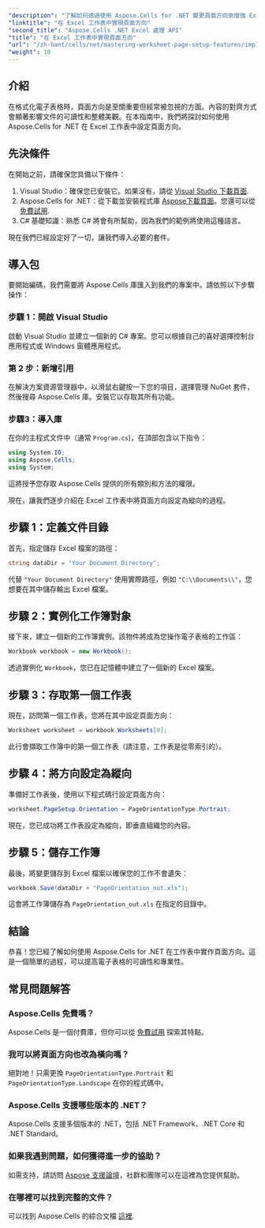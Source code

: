 ```yaml
---
"description": "了解如何透過使用 Aspose.Cells for .NET 變更頁面方向來增強 Excel 電子表格的可讀性和簡報效果。本逐步指南將引導您完成整個過程，並提供清晰的範例。"
"linktitle": "在 Excel 工作表中實現頁面方向"
"second_title": "Aspose.Cells .NET Excel 處理 API"
"title": "在 Excel 工作表中實現頁面方向"
"url": "/zh-hant/cells/net/mastering-worksheet-page-setup-features/implement-page-orientation-in-excel-worksheet/"
"weight": 18
---
```


## 介紹

在格式化電子表格時，頁面方向是至關重要但經常被忽視的方面。內容的對齊方式會顯著影響文件的可讀性和整體美觀。在本指南中，我們將探討如何使用 Aspose.Cells for .NET 在 Excel 工作表中設定頁面方向。

## 先決條件

在開始之前，請確保您具備以下條件：

1. Visual Studio：確保您已安裝它。如果沒有，請從 [Visual Studio 下載頁面](https://visualstudio。microsoft.com/vs/).
2. Aspose.Cells for .NET：從下載並安裝程式庫 [Aspose下載頁面](https://releases.aspose.com/cells/net/)。您還可以從 [免費試用](https://releases。aspose.com/).
3. C# 基礎知識：熟悉 C# 將會有所幫助，因為我們的範例將使用這種語言。

現在我們已經設定好了一切，讓我們導入必要的套件。

## 導入包

要開始編碼，我們需要將 Aspose.Cells 庫匯入到我們的專案中。請依照以下步驟操作：

### 步驟 1：開啟 Visual Studio

啟動 Visual Studio 並建立一個新的 C# 專案。您可以根據自己的喜好選擇控制台應用程式或 Windows 窗體應用程式。

### 第 2 步：新增引用

在解決方案資源管理器中，以滑鼠右鍵按一下您的項目，選擇管理 NuGet 套件，然後搜尋 Aspose.Cells 庫。安裝它以存取其所有功能。

### 步驟3：導入庫

在你的主程式文件中（通常 `Program.cs`)，在頂部包含以下指令：

```csharp
using System.IO;
using Aspose.Cells;
using System;
```

這將授予您存取 Aspose.Cells 提供的所有類別和方法的權限。

現在，讓我們逐步介紹在 Excel 工作表中將頁面方向設定為縱向的過程。

## 步驟 1：定義文件目錄

首先，指定儲存 Excel 檔案的路徑：

```csharp
string dataDir = "Your Document Directory";
```

代替 `"Your Document Directory"` 使用實際路徑，例如 `"C:\\Documents\\"`，您想要在其中儲存輸出 Excel 檔案。

## 步驟 2：實例化工作簿對象

接下來，建立一個新的工作簿實例。該物件將成為您操作電子表格的工作區：

```csharp
Workbook workbook = new Workbook();
```

透過實例化 `Workbook`，您已在記憶體中建立了一個新的 Excel 檔案。

## 步驟 3：存取第一個工作表

現在，訪問第一個工作表，您將在其中設定頁面方向：

```csharp
Worksheet worksheet = workbook.Worksheets[0];
```

此行會擷取工作簿中的第一個工作表（請注意，工作表是從零索引的）。

## 步驟 4：將方向設定為縱向

準備好工作表後，使用以下程式碼行設定頁面方向：

```csharp
worksheet.PageSetup.Orientation = PageOrientationType.Portrait;
```

現在，您已成功將工作表設定為縱向，即垂直組織您的內容。

## 步驟 5：儲存工作簿

最後，將變更儲存到 Excel 檔案以確保您的工作不會遺失：

```csharp
workbook.Save(dataDir + "PageOrientation_out.xls");
```

這會將工作簿儲存為 `PageOrientation_out.xls` 在指定的目錄中。

## 結論

恭喜！您已經了解如何使用 Aspose.Cells for .NET 在工作表中實作頁面方向。這是一個簡單的過程，可以提高電子表格的可讀性和專業性。

## 常見問題解答

### Aspose.Cells 免費嗎？

Aspose.Cells 是一個付費庫，但你可以從 [免費試用](https://releases.aspose.com/) 探索其特點。

### 我可以將頁面方向也改為橫向嗎？

絕對地！只需更換 `PageOrientationType.Portrait` 和 `PageOrientationType.Landscape` 在你的程式碼中。

### Aspose.Cells 支援哪些版本的 .NET？

Aspose.Cells 支援多個版本的 .NET，包括 .NET Framework、.NET Core 和 .NET Standard。

### 如果我遇到問題，如何獲得進一步的協助？

如需支持，請訪問 [Aspose 支援論壇](https://forum.aspose.com/c/cells/9)，社群和團隊可以在這裡為您提供幫助。

### 在哪裡可以找到完整的文件？

可以找到 Aspose.Cells 的綜合文檔 [這裡](https://reference。aspose.com/cells/net/).